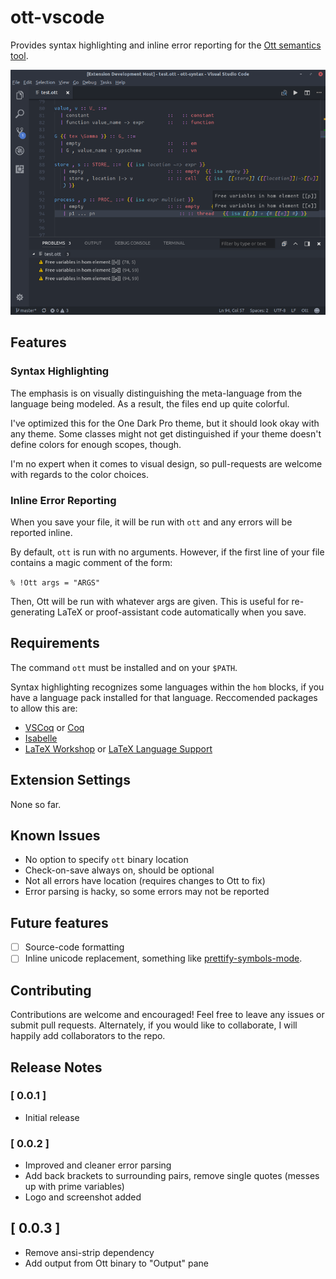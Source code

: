 # ott-vscode

Provides syntax highlighting and inline error reporting 
for the [Ott semantics tool](http://www.cl.cam.ac.uk/~pes20/ott/).

![Screenshot of Ott Extension](./media/screenshot.png)

## Features

### Syntax Highlighting 

The emphasis is on visually distinguishing the meta-language from the language being modeled.
As a result, the files end up quite colorful.

I've optimized this for the One Dark Pro theme, but it should look okay with any theme. Some
classes might not get distinguished if your theme doesn't define colors for enough scopes, though.

I'm no expert when it comes to visual design, so pull-requests are welcome with regards
to the color choices.

### Inline Error Reporting

When you save your file, it will be run with `ott` and any errors will be reported inline. 

By default, `ott` is run with no arguments. However, if the first line of your file contains a magic comment of the form:

```% !Ott args = "ARGS"``` 

Then, Ott will be run with whatever args are given. This is useful for re-generating
LaTeX or proof-assistant code automatically when you save.

## Requirements

The command `ott` must be installed and on your `$PATH`.

Syntax highlighting recognizes some languages within the `hom` blocks,
if you have a language pack installed for that language.
Reccomended packages to allow this are:

* [VSCoq](https://marketplace.visualstudio.com/items?itemName=siegebell.vscoq) or [Coq](https://marketplace.visualstudio.com/items?itemName=ruoz.coq)
* [Isabelle](https://marketplace.visualstudio.com/items?itemName=makarius.isabelle)
* [LaTeX Workshop](https://marketplace.visualstudio.com/items?itemName=James-Yu.latex-workshop) or [LaTeX Language Support](https://marketplace.visualstudio.com/items?itemName=torn4dom4n.latex-support)

## Extension Settings

None so far.

## Known Issues

* No option to specify `ott` binary location
* Check-on-save always on, should be optional
* Not all errors have location (requires changes to Ott to fix)
* Error parsing is hacky, so some errors may not be reported

## Future features

- [ ] Source-code formatting
- [ ] Inline unicode replacement, something like [prettify-symbols-mode](https://marketplace.visualstudio.com/items?itemName=siegebell.prettify-symbols-mode). 

## Contributing

Contributions are welcome and encouraged! Feel free to leave any issues or submit pull requests.
Alternately, if you would like to collaborate, I will happily add collaborators to the repo.

## Release Notes

### [ 0.0.1 ]

- Initial release

### [ 0.0.2 ]
- Improved and cleaner error parsing
- Add back brackets to surrounding pairs, remove single quotes (messes up with prime variables)
- Logo and screenshot added

## [ 0.0.3 ]
- Remove ansi-strip dependency
- Add output from Ott binary to "Output" pane 